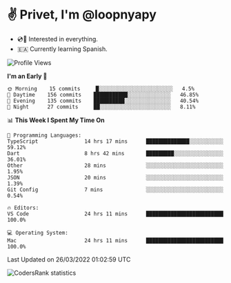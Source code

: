 # ✌️ Privet, I'm @loopnyapy

- 💿📀 Interested in everything.
- 🇪🇦 Currently learning Spanish.

<!--START_SECTION:waka-->
![Profile Views](http://img.shields.io/badge/Profile%20Views-13-blue)

**I'm an Early 🐤** 

```text
🌞 Morning    15 commits     █░░░░░░░░░░░░░░░░░░░░░░░░   4.5% 
🌆 Daytime    156 commits    ███████████░░░░░░░░░░░░░░   46.85% 
🌃 Evening    135 commits    ██████████░░░░░░░░░░░░░░░   40.54% 
🌙 Night      27 commits     ██░░░░░░░░░░░░░░░░░░░░░░░   8.11%

```


📊 **This Week I Spent My Time On** 

```text
💬 Programming Languages: 
TypeScript               14 hrs 17 mins      ██████████████░░░░░░░░░░░   59.12% 
Dart                     8 hrs 42 mins       █████████░░░░░░░░░░░░░░░░   36.01% 
Other                    28 mins             ░░░░░░░░░░░░░░░░░░░░░░░░░   1.95% 
JSON                     20 mins             ░░░░░░░░░░░░░░░░░░░░░░░░░   1.39% 
Git Config               7 mins              ░░░░░░░░░░░░░░░░░░░░░░░░░   0.54%

🔥 Editors: 
VS Code                  24 hrs 11 mins      █████████████████████████   100.0%

💻 Operating System: 
Mac                      24 hrs 11 mins      █████████████████████████   100.0%

```


 Last Updated on 26/03/2022 01:02:59 UTC
<!--END_SECTION:waka-->

![CodersRank statistics](https://cr-ss-service.azurewebsites.net/api/ScreenShot?widget=summary&username=loopnyapy)
